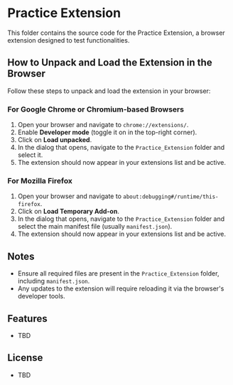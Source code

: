 # Practice Extension

This folder contains the source code for the Practice Extension, a browser extension designed to test functionalities.

## How to Unpack and Load the Extension in the Browser

Follow these steps to unpack and load the extension in your browser:

### For Google Chrome or Chromium-based Browsers
1. Open your browser and navigate to `chrome://extensions/`.
2. Enable **Developer mode** (toggle it on in the top-right corner).
3. Click on **Load unpacked**.
4. In the dialog that opens, navigate to the `Practice_Extension` folder and select it.
5. The extension should now appear in your extensions list and be active.

### For Mozilla Firefox
1. Open your browser and navigate to `about:debugging#/runtime/this-firefox`.
2. Click on **Load Temporary Add-on**.
3. In the dialog that opens, navigate to the `Practice_Extension` folder and select the main manifest file (usually `manifest.json`).
4. The extension should now appear in your extensions list and be active.

## Notes
- Ensure all required files are present in the `Practice_Extension` folder, including `manifest.json`.
- Any updates to the extension will require reloading it via the browser's developer tools.

## Features
- TBD

## License
- TBD




